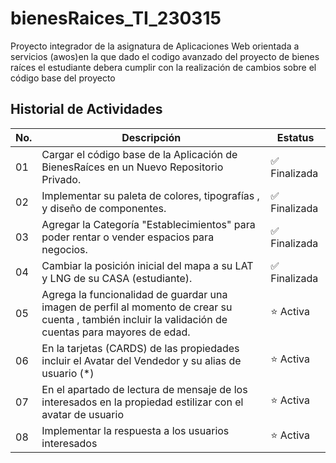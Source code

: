 # bienesRaices_TI_230315
Proyecto integrador de la asignatura de Aplicaciones Web orientada a servicios (awos)en la que dado el codigo avanzado del proyecto de bienes raíces el estudiante debera cumplir con la realización de cambios sobre el código base del proyecto


## Historial de Actividades

| No. | Descripción | Estatus |
|-----------|-------------|-------------------------|
| 01        | Cargar el código base de la Aplicación de BienesRaíces en un Nuevo Repositorio Privado. |✅ Finalizada|
| 02        | Implementar su paleta de colores, tipografías , y diseño de componentes. |  ✅ Finalizada|
| 03        | Agregar la Categoría "Establecimientos" para poder rentar o vender espacios para negocios. | ✅ Finalizada|
| 04        | Cambiar la posición inicial del mapa a su LAT y LNG de su CASA (estudiante). | ✅ Finalizada |
| 05        | Agrega la funcionalidad de guardar una imagen de perfil al momento de crear su cuenta , también incluir la validación de cuentas para mayores de edad. | ⭐ Activa|
| 06        | En la tarjetas (CARDS) de las propiedades incluir el Avatar del Vendedor y su alias de usuario (*) | ⭐ Activa |
| 07        | En el apartado de lectura de mensaje de los interesados en la propiedad estilizar con el avatar de usuario | ⭐ Activa |
| 08        | Implementar la respuesta a los usuarios interesados | ⭐ Activa |